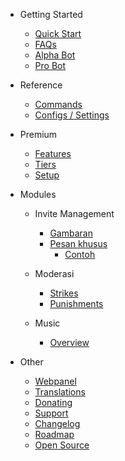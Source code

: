 - Getting Started

  - [Quick Start](/id-ID/getting-started/quick-start.md)
  - [FAQs](/id-ID/getting-started/faq.md)
  - [Alpha Bot](/id-ID/getting-started/alpha.md)
  - [Pro Bot](/id-ID/getting-started/pro.md)

- Reference

  - [Commands](/id-ID/reference/commands.md)
  - [Configs / Settings](/id-ID/reference/settings.md)

- Premium

  - [Features](/id-ID/premium/features.md)
  - [Tiers](/id-ID/premium/tiers.md)
  - [Setup](/id-ID/premium/setup.md)

- Modules

  - Invite Management

    - [Gambaran](/id-ID/modules/invites/overview.md)
    - [Pesan khusus](/id-ID/modules/invites/custom-message.md)
      - [Contoh](/id-ID/modules/invites/examples.md)

  - Moderasi

    - [Strikes](/id-ID/modules/moderation/strikes.md)
    - [Punishments](/id-ID/modules/moderation/punishments.md)

  - Music

    - [Overview](/id-ID/modules/music/overview.md)

- Other

  - [Webpanel](/id-ID/other/webpanel.md)
  - [Translations](/id-ID/other/translations.md)
  - [Donating](/id-ID/other/donating.md)
  - [Support](/id-ID/other/support.md)
  - [Changelog](/id-ID/other/changelog.md)
  - [Roadmap](/id-ID/other/roadmap.md)
  - [Open Source](/id-ID/other/open-source.md)
